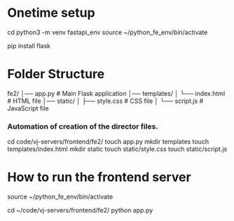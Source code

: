 # Onetime setup

cd
python3 -m venv fastapi_env
source ~/python_fe_env/bin/activate

pip install flask


# Folder Structure
fe2/
│── app.py               # Main Flask application
│── templates/
│   └── index.html       # HTML file
│── static/
│   ├── style.css        # CSS file
│   └── script.js        # JavaScript file

### Automation of creation of the director files. 
 cd code/vj-servers/frontend/fe2/
 touch app.py
 mkdir templates
 touch templates/index.html
 mkdir static 
 touch static/style.css
 touch static/script.js


# How to run the frontend server

source ~/python_fe_env/bin/activate

cd ~/code/vj-servers/frontend/fe2/
python app.py